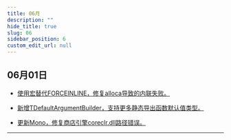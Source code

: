 ```yaml
---
title: 06月
description: ""
hide_title: true
slug: 06
sidebar_position: 6
custom_edit_url: null
---
```


## 06月01日

- [使用宏替代FORCEINLINE，修复alloca导致的内联失败。](https://github.com/crazytuzi/UnrealCSharp/commit/4e3f2ebc84f7ebc0f1f0deb7cfe52dec149f62d2)

- [新增TDefaultArgumentBuilder，支持更多静态导出函数默认值类型。](https://github.com/crazytuzi/UnrealCSharp/commit/fbb5ae2781665bc444e12169aae948d46432147a)

- [更新Mono，修复商店引擎coreclr.dll路径错误。](https://github.com/crazytuzi/UnrealCSharp/commit/b39990c8bc21f700dcf30bbd5924755e5a7644c6)

---
